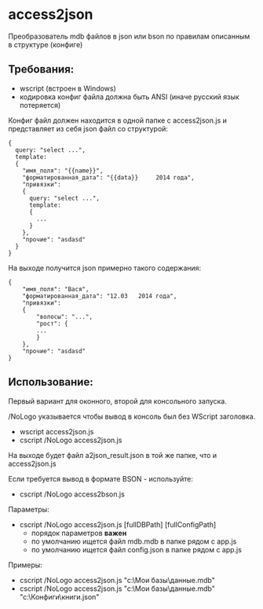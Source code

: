 access2json
===========

Преобразователь mdb файлов в json или bson по правилам описанным в структуре (конфиге)

Требования:
----------

- wscript (встроен в Windows)
- кодировка конфиг файла должна быть ANSI (иначе русский язык потеряется)

Конфиг файл должен находится в одной папке с access2json.js и представляет из себя json файл со структурой:

    {
      query: "select ...",
      template:
      {
        "имя_поля": "{{name}}",
        "форматированная_дата": "{{data}}     2014 года",
        "привязки": 
        {
          query: "select ...",
          template:
          {
            ...
          }
        },
        "прочие": "asdasd"
      }
    }

На выходе получится json примерно такого содержания:

    {
        "имя_поля": "Вася",
        "форматированная_дата": "12.03   2014 года",
        "привязки": 
        {
            "волосы": "...",
            "рост": {
            ...
            }
        },
        "прочие": "asdasd"
    }



Использование:
------------

Первый вариант для оконного, второй для консольного запуска. 

/NoLogo указывается чтобы вывод в консоль был без WScript заголовка.

- wscript access2json.js
- cscript /NoLogo access2json.js

На выходе будет файл a2json_result.json в той же папке, что и access2json.js

Если требуется вывод в формате BSON - используйте:

- cscript /NoLogo access2bson.js

Параметры:

- cscript /NoLogo access2json.js [fullDBPath] [fullConfigPath]
	+ порядок параметров **важен**
	+ по умолчанию ищется файл mdb.mdb в папке рядом с app.js
	+ по умолчанию ищется файл config.json в папке рядом с app.js

Примеры:

- cscript /NoLogo access2json.js "c:\Мои базы\данные.mdb"
- cscript /NoLogo access2json.js "c:\Мои базы\данные.mdb" "c:\Конфиги\книги.json"







